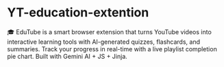# YT-education-extention
🎓 EduTube is a smart browser extension that turns YouTube videos into interactive learning tools with AI-generated quizzes, flashcards, and summaries. Track your progress in real-time with a live playlist completion pie chart. Built with Gemini AI + JS + Jinja.

